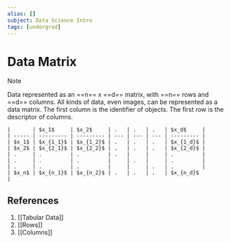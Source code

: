 ```yaml
---
alias: []
subject: Data Science Intro
tags: [undergrad]
---
```

# Data Matrix

>[!note]
>Data represented as an ==n== x ==d== matrix, with ==n== rows and ==d== columns. All kinds of data, even images, can be represented as a data matrix. The first column is the identifier of objects. The first row is the descriptor of columns.

```ad-example
|       | $x_1$     | $x_2$     | .   | .   | .   | $x_d$     |
| ----- | --------- | --------- | --- | --- | --- | --------- |
| $x_1$ | $x_{1_1}$ | $x_{1_2}$ | .   | .   | .   | $x_{1_d}$ |
| $x_2$ | $x_{2_1}$ | $x_{2_2}$ | .   | .   | .   | $x_{2_d}$ |
| .     | .         | .         | .   |     |     | .         |
| .     | .         | .         |     | .   |     | .         |
| .     | .         | .         |     |     | .   | .         |
| $x_n$ | $x_{n_1}$ | $x_{n_2}$ | .   | .   | .   | $x_{n_d}$          |

```

## References
1. [[Tabular Data]]
2. [[Rows]]
3. [[Columns]]